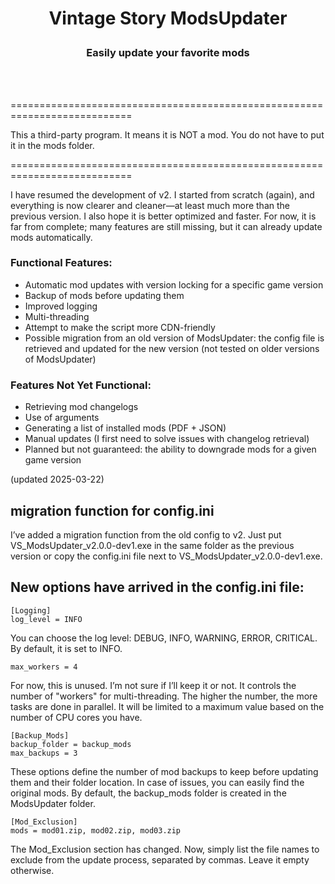 # <p align="center">Vintage Story ModsUpdater</p>
### <p align="center">Easily update your favorite mods</p>
<br><br>

===========================================================================

This a third-party program. It means it is NOT a mod. You do not have to put it in the mods folder.<br>

===========================================================================



I have resumed the development of v2. I started from scratch (again), and everything is now clearer and cleaner—at least much more than the previous version. I also hope it is better optimized and faster.
For now, it is far from complete; many features are still missing, but it can already update mods automatically.


### Functional Features:
* Automatic mod updates with version locking for a specific game version
* Backup of mods before updating them
* Improved logging
* Multi-threading
* Attempt to make the script more CDN-friendly
* Possible migration from an old version of ModsUpdater: the config file is retrieved and updated for the new version (not tested on older versions of ModsUpdater)

### Features Not Yet Functional:
* Retrieving mod changelogs
* Use of arguments
* Generating a list of installed mods (PDF + JSON)
* Manual updates (I first need to solve issues with changelog retrieval)
* Planned but not guaranteed: the ability to downgrade mods for a given game version


(updated 2025-03-22)

## migration function for config.ini
I’ve added a migration function from the old config to v2. Just put VS_ModsUpdater_v2.0.0-dev1.exe in the same folder as the previous version or copy the config.ini file next to VS_ModsUpdater_v2.0.0-dev1.exe.

## New options have arrived in the config.ini file:
```ìni
[Logging]
log_level = INFO
```
You can choose the log level: DEBUG, INFO, WARNING, ERROR, CRITICAL.
By default, it is set to INFO.

```ìni
max_workers = 4
```
For now, this is unused. I’m not sure if I’ll keep it or not. It controls the number of "workers" for multi-threading. The higher the number, the more tasks are done in parallel. It will be limited to a maximum value based on the number of CPU cores you have.

```ìni
[Backup_Mods]
backup_folder = backup_mods
max_backups = 3
```
These options define the number of mod backups to keep before updating them and their folder location. In case of issues, you can easily find the original mods. By default, the backup_mods folder is created in the ModsUpdater folder.

```ìni
[Mod_Exclusion]
mods = mod01.zip, mod02.zip, mod03.zip
```
The Mod_Exclusion section has changed. Now, simply list the file names to exclude from the update process, separated by commas. Leave it empty otherwise.
